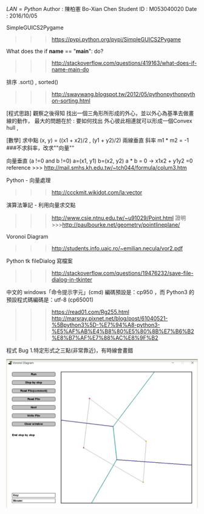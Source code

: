  $LAN=Python$
 Author : 陳柏憲  Bo-Xian Chen
 Student ID : M053040020
 Date : 2016/10/05

SimpleGUICS2Pygame
>>> https://pypi.python.org/pypi/SimpleGUICS2Pygame

What does the if __name__ == "__main__": do?
>>> http://stackoverflow.com/questions/419163/what-does-if-name-main-do

排序 .sort() , sorted()
>>> http://swaywang.blogspot.tw/2012/05/pythonpythonpython-sorting.html

[程式思路]
觀察之後得知
找出一個三角形所形成的外心，並以外心為基準去做畫線的動作，
最大的問題在於 : 要如何找出
外心彼此相連就可以形成一個Convex hull , 

[數學]
求中點  (x, y) = ((x1 + x2)/2 , (y1 + y2)/2)
兩線垂直 斜率 m1 * m2 = -1
###不求斜率，改求""向量""

向量垂直 (a !=0 and b !=0)
a=(x1, y1)
b=(x2, y2)
a * b = 0  -> x1x2 + y1y2 =0
reference >>> http://mail.smhs.kh.edu.tw/~tch044/formula/colum3.htm

Python - 向量處理
>>>http://ccckmit.wikidot.com/la:vector

演算法筆記 - 利用向量求交點
>>>http://www.csie.ntnu.edu.tw/~u91029/Point.html
證明>>>http://paulbourke.net/geometry/pointlineplane/

Voronoi Diagram
>>>http://students.info.uaic.ro/~emilian.necula/vor2.pdf

Python tk fileDialog 寫檔案
>>>http://stackoverflow.com/questions/19476232/save-file-dialog-in-tkinter

中文的 windows「命令提示字元」(cmd) 編碼預設是：cp950 ，而 Python3 的預設程式碼編碼是：utf-8 (cp65001)
>>>https://read01.com/Rg255.html
>>>http://marsray.pixnet.net/blog/post/61040521-%5Bpython3%5D-%E7%94%A8-python3-%E5%AF%AB%E4%B8%80%E5%80%8B%E7%B6%B2%E8%B7%AF%E7%88%AC%E8%9F%B2

程式 Bug 
1.特定形式之三點(非常靠近)，有時線會畫錯

![image](https://github.com/abc234466/Voronoi-Diagram/blob/master/voronoi%20diagram.gif)
